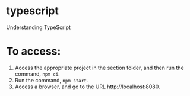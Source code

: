 # typescript
Understanding TypeScript

# To access:
1. Access the appropriate project in the section folder, and then run the command, `npm ci`.
2. Run the command, `npm start`.
3. Access a browser, and go to the URL http://localhost:8080.